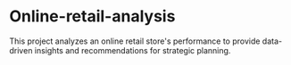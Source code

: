 # Online-retail-analysis
This project analyzes an online retail store's performance to provide data-driven insights and recommendations for strategic planning.
